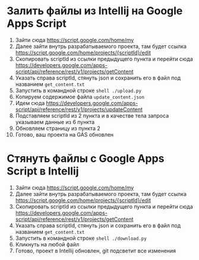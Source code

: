 # Залить файлы из Intellij на Google Apps Script
1. Зайти сюда https://script.google.com/home/my
2. Далее зайти внутрь разрабатываемого проекта, там будет ссылка https://script.google.com/home/projects/{scriptId}/edit
3. Скопировать scriptId из ссылки предыдущего пункта и перейти сюда https://developers.google.com/apps-script/api/reference/rest/v1/projects/getContent
4. Указать справа scriptId, стянуть json и сохранить его в файл под названием ```get_content.txt```
5. Запустить в командной строке ```shell ./upload.py```
6. Копируем содержимое файла ```update_content.json```
7. Идем сюда https://developers.google.com/apps-script/api/reference/rest/v1/projects/updateContent
8. Подставляем scriptId из 2 пункта и в качестве тела запроса указываем данные из 6 пункта
9. Обновляем страницу из пункта 2
10. Готово, ваш проекта на GAS обновлен

# Стянуть файлы с Google Apps Script в Intellij
1. Зайти сюда https://script.google.com/home/my
2. Далее зайти внутрь разрабатываемого проекта, там будет ссылка https://script.google.com/home/projects/{scriptId}/edit
3. Скопировать scriptId из ссылки предыдущего пункта и перейти сюда https://developers.google.com/apps-script/api/reference/rest/v1/projects/getContent
4. Указать справа scriptId, стянуть json и сохранить его в файл под названием ```get_content.txt```
5. Запустить в командной строке ```shell ./download.py```
6. Кликнуть на любой файл
7. Готово, проект в Intellij обновлен, git подсветит все изменения